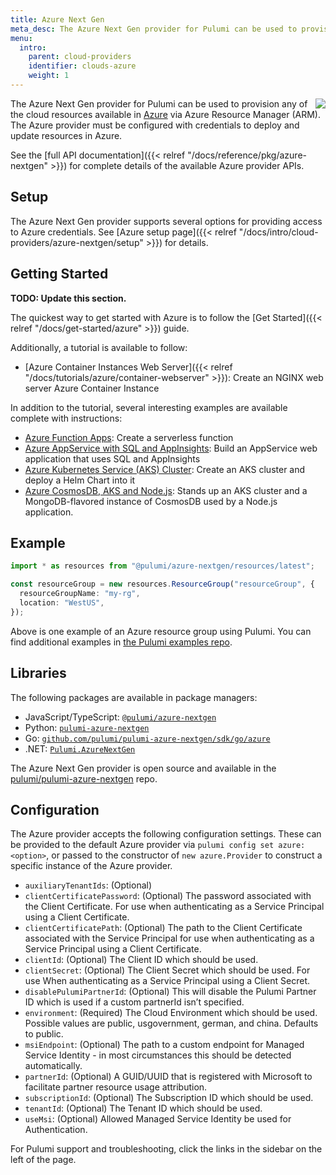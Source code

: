 ```yaml
---
title: Azure Next Gen
meta_desc: The Azure Next Gen provider for Pulumi can be used to provision any of the cloud resources available in Azure via Azure Resource Manager (ARM).
menu:
  intro:
    parent: cloud-providers
    identifier: clouds-azure
    weight: 1
---
```


<img src="/logos/tech/azure.svg" align="right" class="h-16 px-8 pb-4">

The Azure Next Gen provider for Pulumi can be used to provision any of the cloud resources available in [Azure](https://azure.microsoft.com/en-us/) via Azure Resource Manager (ARM).  The Azure provider must be configured with credentials to deploy and update resources in Azure.

See the [full API documentation]({{< relref "/docs/reference/pkg/azure-nextgen" >}}) for complete details of the available Azure provider APIs.

## Setup

The Azure Next Gen provider supports several options for providing access to Azure credentials.  See [Azure setup page]({{< relref "/docs/intro/cloud-providers/azure-nextgen/setup" >}}) for details.

## Getting Started

**TODO: Update this section.**

The quickest way to get started with Azure is to follow the [Get Started]({{< relref "/docs/get-started/azure" >}}) guide.

Additionally, a tutorial is available to follow:

* [Azure Container Instances Web Server]({{< relref "/docs/tutorials/azure/container-webserver" >}}): Create an NGINX web server Azure Container Instance

In addition to the tutorial, several interesting examples are available complete with instructions:

* [Azure Function Apps](https://github.com/pulumi/examples/tree/master/azure-ts-functions): Create a serverless function
* [Azure AppService with SQL and AppInsights](https://github.com/pulumi/examples/tree/master/azure-ts-appservice): Build an AppService web application that uses SQL and AppInsights
* [Azure Kubernetes Service (AKS) Cluster](https://github.com/pulumi/examples/tree/master/azure-ts-aks-helm): Create an AKS cluster and deploy a Helm Chart into it
* [Azure CosmosDB, AKS and Node.js](https://github.com/pulumi/examples/tree/master/azure-ts-aks-mean): Stands up an AKS cluster and a MongoDB-flavored instance of CosmosDB used by a Node.js application.

## Example

```typescript
import * as resources from "@pulumi/azure-nextgen/resources/latest";

const resourceGroup = new resources.ResourceGroup("resourceGroup", {
  resourceGroupName: "my-rg",
  location: "WestUS",
});
```

Above is one example of an Azure resource group using Pulumi. You can find additional examples in [the Pulumi examples repo](https://github.com/pulumi/examples).

## Libraries

The following packages are available in package managers:

* JavaScript/TypeScript: [`@pulumi/azure-nextgen`](https://www.npmjs.com/package/@pulumi/azure-nextgen)
* Python: [`pulumi-azure-nextgen`](https://pypi.org/project/pulumi-azure-nextgen/)
* Go: [`github.com/pulumi/pulumi-azure-nextgen/sdk/go/azure`](https://github.com/pulumi/pulumi-azure-nextgen)
* .NET: [`Pulumi.AzureNextGen`](https://www.nuget.org/packages/Pulumi.AzureNextGen)

The Azure Next Gen provider is open source and available in the [pulumi/pulumi-azure-nextgen](https://github.com/pulumi/pulumi-azure-nextgen) repo.

## Configuration

The Azure provider accepts the following configuration settings.  These can be provided to the default Azure provider via `pulumi config set azure:<option>`, or passed to the constructor of `new azure.Provider` to construct a specific instance of the Azure provider.

* `auxiliaryTenantIds`: (Optional)
* `clientCertificatePassword`: (Optional) The password associated with the Client Certificate. For use when authenticating as a Service Principal using a Client Certificate.
* `clientCertificatePath`: (Optional) The path to the Client Certificate associated with the Service Principal for use when authenticating as a Service Principal using a Client Certificate.
* `clientId`: (Optional) The Client ID which should be used.
* `clientSecret`: (Optional) The Client Secret which should be used. For use When authenticating as a Service Principal using a Client Secret.
* `disablePulumiPartnerId`: (Optional) This will disable the Pulumi Partner ID which is used if a custom partnerId isn’t specified.
* `environment`: (Required) The Cloud Environment which should be used. Possible values are public, usgovernment, german, and china. Defaults to public.
* `msiEndpoint`: (Optional) The path to a custom endpoint for Managed Service Identity - in most circumstances this should be detected automatically.
* `partnerId`: (Optional) A GUID/UUID that is registered with Microsoft to facilitate partner resource usage attribution.
* `subscriptionId`: (Optional) The Subscription ID which should be used.
* `tenantId`: (Optional) The Tenant ID which should be used.
* `useMsi`: (Optional) Allowed Managed Service Identity be used for Authentication.

For Pulumi support and troubleshooting, click the links in the sidebar on the left of the page.
